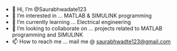 - 👋 Hi, I’m @Saurabhwadate123
- 👀 I’m interested in ... MATLAB & SIMULINK programming
- 🌱 I’m currently learning ... Electrical engineering
- 💞️ I’m looking to collaborate on ... projects related to MATLAB programming and SIMULINK
- 📫 How to reach me ... mail me @ saurabhwadte123@gmail.com

<!---
Saurabhwadate123/Saurabhwadate123 is a ✨ special ✨ repository because its `README.md` (this file) appears on your GitHub profile.
You can click the Preview link to take a look at your changes.
--->
